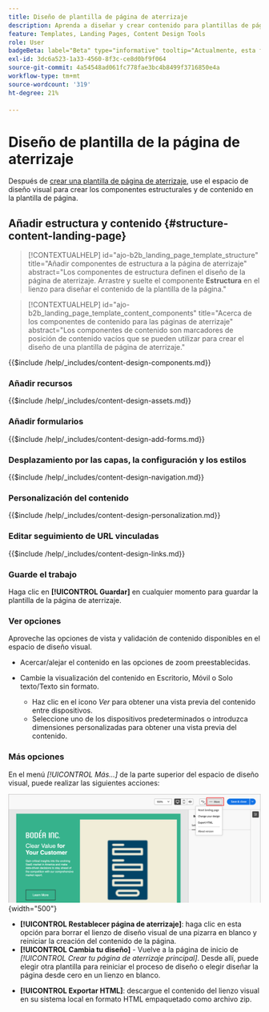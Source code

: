 ```yaml
---
title: Diseño de plantilla de página de aterrizaje
description: Aprenda a diseñar y crear contenido para plantillas de páginas de aterrizaje que los especialistas en marketing puedan reutilizar para crear páginas de aterrizaje.
feature: Templates, Landing Pages, Content Design Tools
role: User
badgeBeta: label="Beta" type="informative" tooltip="Actualmente, esta función está en versión beta limitada"
exl-id: 3dc6a523-1a33-4560-8f3c-ce8d0bf9f064
source-git-commit: 4a54548ad061fc778fae3bc4b8499f3716850e4a
workflow-type: tm+mt
source-wordcount: '319'
ht-degree: 21%

---
```


# Diseño de plantilla de la página de aterrizaje

Después de [crear una plantilla de página de aterrizaje](./landing-page-templates.md#create-a-landing-page-template), use el espacio de diseño visual para crear los componentes estructurales y de contenido en la plantilla de página.

## Añadir estructura y contenido {#structure-content-landing-page}

>[!CONTEXTUALHELP]
>id="ajo-b2b_landing_page_template_structure"
>title="Añadir componentes de estructura a la página de aterrizaje"
>abstract="Los componentes de estructura definen el diseño de la página de aterrizaje. Arrastre y suelte el componente **Estructura** en el lienzo para diseñar el contenido de la plantilla de la página."

>[!CONTEXTUALHELP]
>id="ajo-b2b_landing_page_template_content_components"
>title="Acerca de los componentes de contenido para las páginas de aterrizaje"
>abstract="Los componentes de contenido son marcadores de posición de contenido vacíos que se pueden utilizar para crear el diseño de una plantilla de página de aterrizaje."

{{$include /help/_includes/content-design-components.md}}

### Añadir recursos

{{$include /help/_includes/content-design-assets.md}}

### Añadir formularios

{{$include /help/_includes/content-design-add-forms.md}}

### Desplazamiento por las capas, la configuración y los estilos

{{$include /help/_includes/content-design-navigation.md}}

### Personalización del contenido

{{$include /help/_includes/content-design-personalization.md}}

### Editar seguimiento de URL vinculadas

{{$include /help/_includes/content-design-links.md}}

### Guarde el trabajo

Haga clic en **[!UICONTROL Guardar]** en cualquier momento para guardar la plantilla de la página de aterrizaje.
<!--
You can continue to make edits to the draft page template. When you are ready to make it available for using in page creation, you can [publish the template](./landing-page-templates.md#). -->

### Ver opciones

Aproveche las opciones de vista y validación de contenido disponibles en el espacio de diseño visual.

* Acercar/alejar el contenido en las opciones de zoom preestablecidas.

* Cambie la visualización del contenido en Escritorio, Móvil o Solo texto/Texto sin formato.
   * Haz clic en el icono _Ver_ para obtener una vista previa del contenido entre dispositivos.
   * Seleccione uno de los dispositivos predeterminados o introduzca dimensiones personalizadas para obtener una vista previa del contenido.

### Más opciones

En el menú _[!UICONTROL Más...]_ de la parte superior del espacio de diseño visual, puede realizar las siguientes acciones:

![Haga clic en Más para acceder a las acciones de plantilla](./assets/landing-page-designer-more-menu.png){width="500"}

* **[!UICONTROL Restablecer página de aterrizaje]**: haga clic en esta opción para borrar el lienzo de diseño visual de una pizarra en blanco y reiniciar la creación del contenido de la página.
* **[!UICONTROL Cambia tu diseño]** - Vuelve a la página de inicio de _[!UICONTROL Crear tu página de aterrizaje principal]_. Desde allí, puede elegir otra plantilla para reiniciar el proceso de diseño o elegir diseñar la página desde cero en un lienzo en blanco.
<!--- * **[!UICONTROL Save as content template]** - Save the page body as a landing page template to be reused across multiple landing pages. You provide a name and description for the template and save it to the list of saved  landing page templates. -->
* **[!UICONTROL Exportar HTML]**: descargue el contenido del lienzo visual en su sistema local en formato HTML empaquetado como archivo zip.
